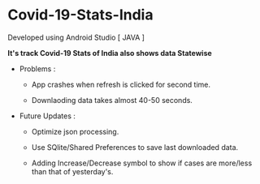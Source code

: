 # Covid-19-Stats-India 

  Developed using Android Studio [ JAVA ]
  
  **It's track Covid-19 Stats of India also shows data Statewise**
  
  
  
  * Problems :
  
    * App crashes when refresh is clicked for second time.
  
    * Downlaoding data takes almost 40-50 seconds.
    
  * Future Updates :
  
    * Optimize json processing.
  
    * Use SQlite/Shared Preferences to save last downloaded data.
    
    * Adding Increase/Decrease symbol to show if cases are more/less than that of yesterday's.
    
  
  
  
  
   
